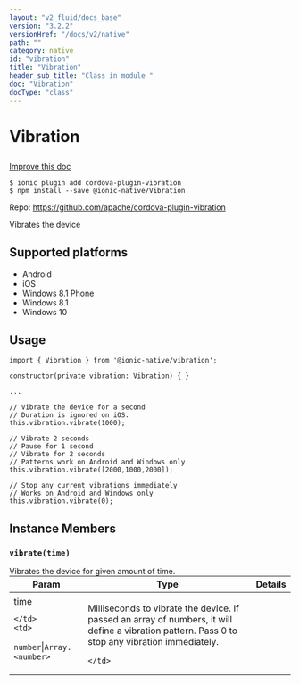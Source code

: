 ```yaml
---
layout: "v2_fluid/docs_base"
version: "3.2.2"
versionHref: "/docs/v2/native"
path: ""
category: native
id: "vibration"
title: "Vibration"
header_sub_title: "Class in module "
doc: "Vibration"
docType: "class"
---
```








<h1 class="api-title">
  
  Vibration
  

  

  </h1>

<a class="improve-v2-docs" href="http://github.com/driftyco/ionic-native/edit/master/src/@ionic-native/plugins/vibration/index.ts#L1">
  Improve this doc
</a>



<!-- decorators -->





<pre><code>$ ionic plugin add cordova-plugin-vibration
$ npm install --save @ionic-native/Vibration
</code></pre>
<p>Repo:
  <a href="https://github.com/apache/cordova-plugin-vibration">
    https://github.com/apache/cordova-plugin-vibration
  </a>
</p>

<!-- description -->

<p>Vibrates the device</p>


<!-- @platforms tag -->
<h2>Supported platforms</h2>

<ul>
  <li>Android</li><li>iOS</li><li>Windows 8.1 Phone</li><li>Windows 8.1</li><li>Windows 10</li>
</ul>

<!-- @platforms tag end -->


<!-- if doc.decorators -->

<!-- @usage tag -->

<h2>Usage</h2>

<pre><code class="lang-typescript">import { Vibration } from &#39;@ionic-native/vibration&#39;;

constructor(private vibration: Vibration) { }

...

// Vibrate the device for a second
// Duration is ignored on iOS.
this.vibration.vibrate(1000);

// Vibrate 2 seconds
// Pause for 1 second
// Vibrate for 2 seconds
// Patterns work on Android and Windows only
this.vibration.vibrate([2000,1000,2000]);

// Stop any current vibrations immediately
// Works on Android and Windows only
this.vibration.vibrate(0);
</code></pre>




<!-- @property tags -->




<!-- methods on the class -->

<h2>Instance Members</h2>
<div id="vibrate"></div>
<h3>
  <code>vibrate(time)</code>
  

</h3>
Vibrates the device for given amount of time.
<table class="table param-table" style="margin:0;">
  <thead>
  <tr>
    <th>Param</th>
    <th>Type</th>
    <th>Details</th>
  </tr>
  </thead>
  <tbody>
  
  <tr>
    <td>
      time
      
    </td>
    <td>
      
<code>number</code>|<code>Array.&lt;number&gt;</code>
    </td>
    <td>
      <p>Milliseconds to vibrate the device. If passed an array of numbers, it will define a vibration pattern. Pass 0 to stop any vibration immediately.</p>

      
    </td>
  </tr>
  
  </tbody>
</table>





<!-- other classes -->

<!-- end other classes -->

<!-- interfaces -->

<!-- end interfaces -->

<!-- related link --><!-- end content block -->


<!-- end body block -->

